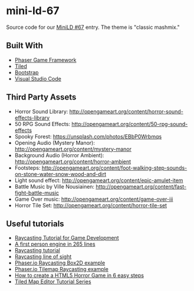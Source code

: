 # mini-ld-67
Source code for our [MiniLD #67](http://ludumdare.com/compo/2016/05/19/minild-67/) entry.  The theme is "classic mashmix."

## Built With

* [Phaser Game Framework](http://phaser.io/)
* [Tiled](http://www.mapeditor.org/)
* [Bootstrap](http://getbootstrap.com/)
* [Visual Studio Code](https://code.visualstudio.com/)

## Third Party Assets

* Horror Sound Library: http://opengameart.org/content/horror-sound-effects-library
* 50 RPG Sound Effects: http://opengameart.org/content/50-rpg-sound-effects
* Spooky Forest: https://unsplash.com/photos/EBbP0Wrbmqs
* Opening Audio (Mystery Manor): http://opengameart.org/content/mystery-manor
* Background Audio (Horror Ambient): http://opengameart.org/content/horror-ambient
* Footsteps: http://opengameart.org/content/foot-walking-step-sounds-on-stone-water-snow-wood-and-dirt
* Light sound effect: http://opengameart.org/content/epic-amulet-item
* Battle Music by Ville Nousiainen: http://opengameart.org/content/fast-fight-battle-music
* Game Over music: http://opengameart.org/content/game-over-iii
* Horror Tile Set: http://opengameart.org/content/horror-tile-set

## Useful tutorials

* [Raycasting Tutorial for Game Development](http://permadi.com/1996/05/ray-casting-tutorial-table-of-contents/)
* [A first person engine in 265 lines](http://www.playfuljs.com/a-first-person-engine-in-265-lines/)
* [Raycasting tutorial](http://www.rustyarcade.com/blog/read/33/ray-casting-tutorial)
* [Raycasting line of sight](http://gamemechanicexplorer.com/#raycasting-1)
* [Phaser.io Raycasting Box2D example](http://phaser.io/examples/v2/box2d/raycasting)
* [Phaser.io Tilemap Raycasting example](http://phaser.io/examples/v2/tilemaps/tilemap-ray-cast)
* [How to create a HTML5 Horror Game in 6 easy steps](http://www.emanueleferonato.com/2014/10/21/phaser-tutorial-how-to-create-an-html5-survival-horror-game-in-6-easy-steps/)
* [Tiled Map Editor Tutorial Series](http://www.gamefromscratch.com/post/2015/10/14/Tiled-Map-Editor-Tutorial-Series.aspx)
